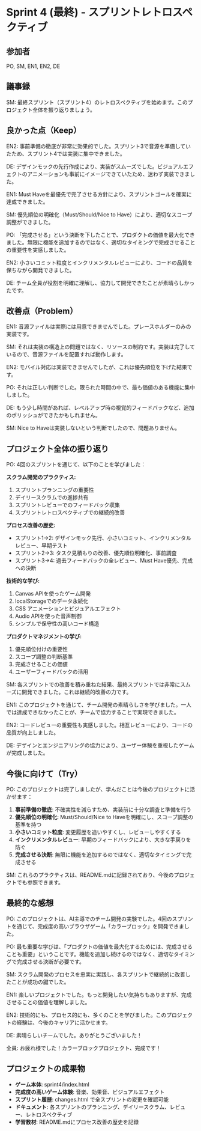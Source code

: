 # Sprint 4 (最終) - スプリントレトロスペクティブ

## 参加者
PO, SM, EN1, EN2, DE

## 議事録

SM: 最終スプリント（スプリント4）のレトロスペクティブを始めます。このプロジェクト全体を振り返りましょう。

## 良かった点（Keep）

EN2: 事前準備の徹底が非常に効果的でした。スプリント3で音源を準備していたため、スプリント4では実装に集中できました。

DE: デザインモックの先行作成により、実装がスムーズでした。ビジュアルエフェクトのアニメーションも事前にイメージできていたため、迷わず実装できました。

EN1: Must Haveを最優先で完了させる方針により、スプリントゴールを確実に達成できました。

SM: 優先順位の明確化（Must/Should/Nice to Have）により、適切なスコープ調整ができました。

PO: 「完成させる」という決断を下したことで、プロダクトの価値を最大化できました。無限に機能を追加するのではなく、適切なタイミングで完成させることの重要性を実感しました。

EN2: 小さいコミット粒度とインクリメンタルレビューにより、コードの品質を保ちながら開発できました。

DE: チーム全員が役割を明確に理解し、協力して開発できたことが素晴らしかったです。

## 改善点（Problem）

EN1: 音源ファイルは実際には用意できませんでした。プレースホルダーのみの実装です。

SM: それは実装の構造上の問題ではなく、リソースの制約です。実装は完了しているので、音源ファイルを配置すれば動作します。

EN2: モバイル対応は実装できませんでしたが、これは優先順位を下げた結果です。

PO: それは正しい判断でした。限られた時間の中で、最も価値のある機能に集中しました。

DE: もう少し時間があれば、レベルアップ時の視覚的フィードバックなど、追加のポリッシュができたかもしれません。

SM: Nice to Haveは実装しないという判断でしたので、問題ありません。

## プロジェクト全体の振り返り

PO: 4回のスプリントを通じて、以下のことを学びました：

**スクラム開発のプラクティス:**
1. スプリントプランニングの重要性
2. デイリースクラムでの進捗共有
3. スプリントレビューでのフィードバック収集
4. スプリントレトロスペクティブでの継続的改善

**プロセス改善の歴史:**
- スプリント1→2: デザインモック先行、小さいコミット、インクリメンタルレビュー、早期テスト
- スプリント2→3: タスク見積もりの改善、優先順位明確化、事前調査
- スプリント3→4: 過去フィードバックの全レビュー、Must Have優先、完成への決断

**技術的な学び:**
1. Canvas APIを使ったゲーム開発
2. localStorageでのデータ永続化
3. CSS アニメーションとビジュアルエフェクト
4. Audio APIを使った音声制御
5. シンプルで保守性の高いコード構造

**プロダクトマネジメントの学び:**
1. 優先順位付けの重要性
2. スコープ調整の判断基準
3. 完成させることの価値
4. ユーザーフィードバックの活用

SM: 各スプリントでの改善を積み重ねた結果、最終スプリントでは非常にスムーズに開発できました。これは継続的改善の力です。

EN1: このプロジェクトを通じて、チーム開発の素晴らしさを学びました。一人では達成できなかったことが、チームで協力することで実現できました。

EN2: コードレビューの重要性も実感しました。相互レビューにより、コードの品質が向上しました。

DE: デザインとエンジニアリングの協力により、ユーザー体験を重視したゲームが完成しました。

## 今後に向けて（Try）

PO: このプロジェクトは完了しましたが、学んだことは今後のプロジェクトに活かせます：

1. **事前準備の徹底**: 不確実性を減らすため、実装前に十分な調査と準備を行う
2. **優先順位の明確化**: Must/Should/Nice to Haveを明確にし、スコープ調整の基準を持つ
3. **小さいコミット粒度**: 変更履歴を追いやすくし、レビューしやすくする
4. **インクリメンタルレビュー**: 早期のフィードバックにより、大きな手戻りを防ぐ
5. **完成させる決断**: 無限に機能を追加するのではなく、適切なタイミングで完成させる

SM: これらのプラクティスは、README.mdに記録されており、今後のプロジェクトでも参照できます。

## 最終的な感想

PO: このプロジェクトは、AI主導でのチーム開発の実験でした。4回のスプリントを通じて、完成度の高いブラウザゲーム「カラーブロック」を開発できました。

PO: 最も重要な学びは、「プロダクトの価値を最大化するためには、完成させることも重要」ということです。機能を追加し続けるのではなく、適切なタイミングで完成させる決断が必要です。

SM: スクラム開発のプロセスを忠実に実践し、各スプリントで継続的に改善したことが成功の鍵でした。

EN1: 楽しいプロジェクトでした。もっと開発したい気持ちもありますが、完成させることの価値を理解しました。

EN2: 技術的にも、プロセス的にも、多くのことを学びました。このプロジェクトの経験は、今後のキャリアに活かせます。

DE: 素晴らしいチームでした。ありがとうございました！

全員: お疲れ様でした！カラーブロックプロジェクト、完成です！

## プロジェクトの成果物

- **ゲーム本体**: sprint4/index.html
- **完成度の高いゲーム体験**: 音楽、効果音、ビジュアルエフェクト
- **スプリント履歴**: changes.html で全スプリントの変更を確認可能
- **ドキュメント**: 各スプリントのプランニング、デイリースクラム、レビュー、レトロスペクティブ
- **学習教材**: README.mdにプロセス改善の歴史を記録
